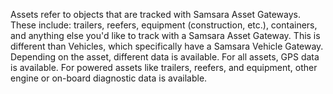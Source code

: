 Assets refer to objects that are tracked with Samsara Asset Gateways. These include: trailers, reefers, equipment (construction, etc.), containers, and anything else you'd like to track with a Samsara Asset Gateway. This is different than Vehicles, which specifically have a Samsara Vehicle Gateway. Depending on the asset, different data is available. For all assets, GPS data is available. For powered assets like trailers, reefers, and equipment, other engine or on-board diagnostic data is available.